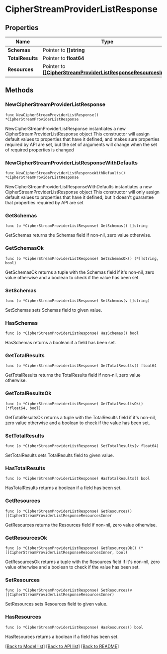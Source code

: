 # CipherStreamProviderListResponse

## Properties

Name | Type | Description | Notes
------------ | ------------- | ------------- | -------------
**Schemas** | Pointer to **[]string** |  | [optional] 
**TotalResults** | Pointer to **float64** |  | [optional] 
**Resources** | Pointer to [**[]CipherStreamProviderListResponseResourcesInner**](CipherStreamProviderListResponseResourcesInner.md) |  | [optional] 

## Methods

### NewCipherStreamProviderListResponse

`func NewCipherStreamProviderListResponse() *CipherStreamProviderListResponse`

NewCipherStreamProviderListResponse instantiates a new CipherStreamProviderListResponse object
This constructor will assign default values to properties that have it defined,
and makes sure properties required by API are set, but the set of arguments
will change when the set of required properties is changed

### NewCipherStreamProviderListResponseWithDefaults

`func NewCipherStreamProviderListResponseWithDefaults() *CipherStreamProviderListResponse`

NewCipherStreamProviderListResponseWithDefaults instantiates a new CipherStreamProviderListResponse object
This constructor will only assign default values to properties that have it defined,
but it doesn't guarantee that properties required by API are set

### GetSchemas

`func (o *CipherStreamProviderListResponse) GetSchemas() []string`

GetSchemas returns the Schemas field if non-nil, zero value otherwise.

### GetSchemasOk

`func (o *CipherStreamProviderListResponse) GetSchemasOk() (*[]string, bool)`

GetSchemasOk returns a tuple with the Schemas field if it's non-nil, zero value otherwise
and a boolean to check if the value has been set.

### SetSchemas

`func (o *CipherStreamProviderListResponse) SetSchemas(v []string)`

SetSchemas sets Schemas field to given value.

### HasSchemas

`func (o *CipherStreamProviderListResponse) HasSchemas() bool`

HasSchemas returns a boolean if a field has been set.

### GetTotalResults

`func (o *CipherStreamProviderListResponse) GetTotalResults() float64`

GetTotalResults returns the TotalResults field if non-nil, zero value otherwise.

### GetTotalResultsOk

`func (o *CipherStreamProviderListResponse) GetTotalResultsOk() (*float64, bool)`

GetTotalResultsOk returns a tuple with the TotalResults field if it's non-nil, zero value otherwise
and a boolean to check if the value has been set.

### SetTotalResults

`func (o *CipherStreamProviderListResponse) SetTotalResults(v float64)`

SetTotalResults sets TotalResults field to given value.

### HasTotalResults

`func (o *CipherStreamProviderListResponse) HasTotalResults() bool`

HasTotalResults returns a boolean if a field has been set.

### GetResources

`func (o *CipherStreamProviderListResponse) GetResources() []CipherStreamProviderListResponseResourcesInner`

GetResources returns the Resources field if non-nil, zero value otherwise.

### GetResourcesOk

`func (o *CipherStreamProviderListResponse) GetResourcesOk() (*[]CipherStreamProviderListResponseResourcesInner, bool)`

GetResourcesOk returns a tuple with the Resources field if it's non-nil, zero value otherwise
and a boolean to check if the value has been set.

### SetResources

`func (o *CipherStreamProviderListResponse) SetResources(v []CipherStreamProviderListResponseResourcesInner)`

SetResources sets Resources field to given value.

### HasResources

`func (o *CipherStreamProviderListResponse) HasResources() bool`

HasResources returns a boolean if a field has been set.


[[Back to Model list]](../README.md#documentation-for-models) [[Back to API list]](../README.md#documentation-for-api-endpoints) [[Back to README]](../README.md)


